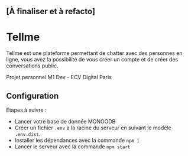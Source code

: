## [À finaliser et à refacto]

# Tellme
Tellme est une plateforme permettant de chatter avec des personnes en ligne, vous avez la possibilité de vous créer un compte et de créer des conversations public.

Projet personnel M1 Dev - ECV Digital Paris
## Configuration

Etapes à suivre :
- Lancer votre base de donnée MONGODB
- Créer un fichier `.env` a la racine du serveur en suivant le modèle `.env.dist`.
- Installer les dépendances avec la commande `npm i`
- Lancer le serveur avec la commande `npm start`
